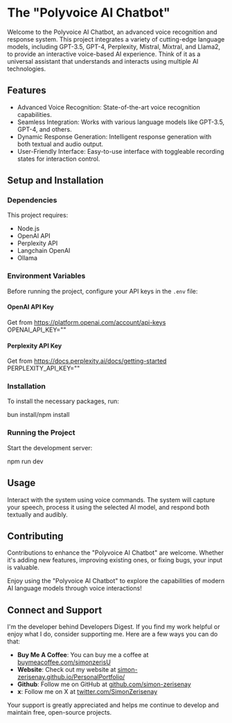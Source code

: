 # The "Polyvoice AI Chatbot"

Welcome to the Polyvoice AI Chatbot, an advanced voice recognition and response system. This project integrates a variety of cutting-edge language models, including GPT-3.5, GPT-4, Perplexity, Mistral, Mixtral, and Llama2, to provide an interactive voice-based AI experience. Think of it as a universal assistant that understands and interacts using multiple AI technologies.

## Features

- Advanced Voice Recognition: State-of-the-art voice recognition capabilities.
- Seamless Integration: Works with various language models like GPT-3.5, GPT-4, and others.
- Dynamic Response Generation: Intelligent response generation with both textual and audio output.
- User-Friendly Interface: Easy-to-use interface with toggleable recording states for interaction control.

## Setup and Installation
 
### Dependencies

This project requires:

- Node.js
- OpenAI API 
- Perplexity API 
- Langchain OpenAI
- Ollama
 
### Environment Variables

Before running the project, configure your API keys in the `.env` file:

#### OpenAI API Key
Get from https://platform.openai.com/account/api-keys 
OPENAI_API_KEY=""

#### Perplexity API Key
Get from https://docs.perplexity.ai/docs/getting-started
PERPLEXITY_API_KEY=""

### Installation

To install the necessary packages, run:

bun install/npm install

### Running the Project

Start the development server:

npm run dev

## Usage

Interact with the system using voice commands. The system will capture your speech, process it using the selected AI model, and respond both textually and audibly.

## Contributing

Contributions to enhance the "Polyvoice AI Chatbot" are welcome. Whether it's adding new features, improving existing ones, or fixing bugs, your input is valuable.

Enjoy using the "Polyvoice AI Chatbot" to explore the capabilities of modern AI language models through voice interactions!


## Connect and Support

I'm the developer behind Developers Digest. If you find my work helpful or enjoy what I do, consider supporting me. Here are a few ways you can do that:

- **Buy Me A Coffee**: You can buy me a coffee at [buymeacoffee.com/simonzerisU](https://www.buymeacoffee.com/simonzerisU)
- **Website**: Check out my website at [simon-zerisenay.github.io/PersonalPortfolio/](https://simon-zerisenay.github.io/PersonalPortfolio/)
- **Github**: Follow me on GitHub at [github.com/simon-zerisenay](https://github.com/simon-zerisenay)
- **x**: Follow me on X at [twitter.com/SimonZerisenay](https://x.com/SimonZerisenay)

Your support is greatly appreciated and helps me continue to develop and maintain free, open-source projects.
